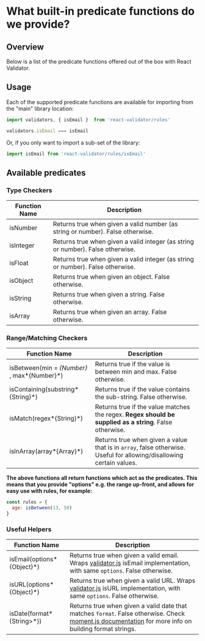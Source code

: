 # What built-in predicate functions do we provide?

## Overview

Below is a list of the predicate functions offered out of the box with React Validator.

## Usage

Each of the supported predicate functions are available for importing from the "main" library location:

```javascript
import validators, { isEmail }  from 'react-validator/rules'

validators.isEmail === isEmail
```

Or, if you only want to import a sub-set of the library:

```javascript
import isEmail from 'react-validator/rules/isEmail'
```

## Available predicates


### Type Checkers

Function Name | Description 
------------- | -----------
isNumber | Returns true when given a valid number (as string or number). False otherwise.
isInteger | Returns true when given a valid integer (as string or number). False otherwise.
isFloat | Returns true when given a valid integer (as string or number). False otherwise.
isObject | Returns true when given an object. False otherwise.
isString | Returns true when given a string. False otherwise.
isArray | Returns true when given an array. False otherwise.

### Range/Matching Checkers

Function Name | Description
------------- | -----------
isBetween(min = *{Number}* , max*{Number}*) | Returns true if the value is between min and max. False otherwise.
isContaining(substring*{String}*) | Returns true if the value contains the sub-string. False otherwise.
isMatch(regex*{String}*) | Returns true if the value matches the regex. **Regex should be supplied as a string**. False otherwise.
isInArray(array*{Array}*) | Returns true when given a value that is in `array`, false otherwise. Useful for allowing/disallowing certain values.


**The above functions all return functions which act as the predicates. This means that you provide "options" e.g. the range up-front, and allows for easy use with rules, for example:**

```javascript
const rules = {
  age: isBetween(13, 50)
}
```

### Useful Helpers

Function Name | Description
------------- | -----------
isEmail(options*{Object}*) | Returns true when given a valid email. Wraps [validator.js](https://github.com/chriso/validator.js/) isEmail implementation, with same `options`. False otherwise.
isURL(options*{Object}*) | Returns true when given a valid URL. Wraps [validator.js](https://github.com/chriso/validator.js/) isURL implementation, with same `options`. False otherwise.
isDate(format*{String>*}) | Returns true when given a valid date that matches `format`. False otherwise. Check [moment.js documentation](https://momentjs.com/docs/#/parsing/string-format/) for more info on building format strings.

